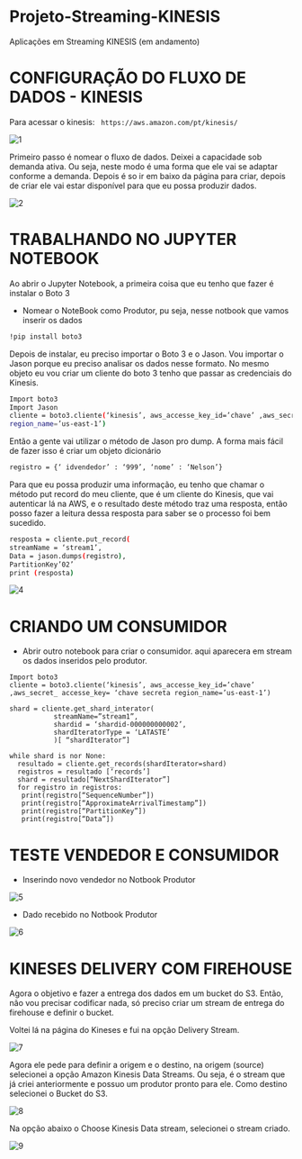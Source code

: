 # Projeto-Streaming-KINESIS
Aplicações em Streaming KINESIS (em andamento)

# CONFIGURAÇÃO DO FLUXO DE DADOS - KINESIS

Para acessar o kinesis: ` https://aws.amazon.com/pt/kinesis/`

![1](https://github.com/JulioMancini/Projeto-Streaming-KINESIS/assets/145502330/408a7ef7-4ebf-4ee1-a70e-7709eeb0c9a0)

Primeiro passo é nomear o fluxo de dados. Deixei a capacidade sob demanda ativa. Ou seja, neste modo é uma forma que ele vai se adaptar conforme a demanda. Depois é so ir em baixo da página para criar, depois de criar ele vai estar disponível para que eu possa produzir dados. 

![2](https://github.com/JulioMancini/Projeto-Streaming-KINESIS/assets/145502330/7cbb20bf-1ade-4c9b-9c29-828a298fc45b)

# TRABALHANDO NO JUPYTER NOTEBOOK

Ao abrir o Jupyter Notebook, a primeira coisa que eu tenho que fazer é instalar o Boto 3

* Nomear o NoteBook como Produtor, pu seja, nesse notbook que vamos inserir os dados

```bash
!pip install boto3
```
Depois de instalar, eu preciso importar o Boto 3 e o Jason. Vou importar o Jason porque eu preciso analisar os dados nesse formato. No mesmo objeto eu vou criar um cliente do boto 3 tenho que passar as credenciais do Kinesis. 
```bash
Import boto3
Import Jason
cliente = boto3.cliente(‘kinesis’, aws_accesse_key_id=’chave’ ,aws_secret_ accesse_key= ‘chave secreta’
region_name=’us-east-1’)
```
Então a gente vai utilizar o método de Jason pro dump. A forma mais fácil de fazer isso é criar um objeto dicionário
```bash
registro = {‘ idvendedor’ : ‘999’, ‘nome’ : ‘Nelson’}
```
Para que eu possa produzir uma informação, eu tenho que chamar o método put record do meu cliente, que é um cliente do Kinesis, que vai autenticar lá na AWS, e o resultado deste método traz uma resposta, então posso fazer a leitura dessa resposta para saber se o processo foi bem sucedido.

```bash
resposta = cliente.put_record(
streamName = ‘stream1’, 
Data = jason.dumps(registro),
PartitionKey’02’
print (resposta)
```

![4](https://github.com/JulioMancini/Projeto-Streaming-KINESIS/assets/145502330/b267f48a-6c00-4af9-9e28-39f4ec2a5931)

# CRIANDO UM CONSUMIDOR

*  Abrir outro notebook para criar o consumidor. aqui aparecera em stream os dados inseridos pelo produtor.

```
Import boto3
cliente = boto3.cliente(‘kinesis’, aws_accesse_key_id=’chave’ ,aws_secret_ accesse_key= ‘chave secreta region_name=’us-east-1’)

shard = cliente.get_shard_interator(
           streamName=”stream1”,
           shardid = ‘shardid-000000000002’,
           shardIteratorType = ‘LATASTE’
           )[ “shardIterator”]

while shard is nor None:
  resultado = cliente.get_records(shardIterator=shard)
  registros = resultado [‘records’]
  shard = resultado[“NextShardIterator”]
  for registro in registros:
   print(registro[“SequenceNumber”])
   print(registro[“ApproximateArrivalTimestamp”])
   print(registro[“PartitionKey”])
   print(registro[“Data”])
```

# TESTE VENDEDOR E CONSUMIDOR

* Inserindo novo vendedor no Notbook Produtor

![5](https://github.com/JulioMancini/Projeto-Streaming-KINESIS/assets/145502330/10fba7cb-c818-4669-9313-5617fb908b9d)

* Dado recebido no Notbook Produtor

![6](https://github.com/JulioMancini/Projeto-Streaming-KINESIS/assets/145502330/dc1fe771-c262-463e-be4e-69b96704f33d)

# KINESES DELIVERY COM FIREHOUSE

Agora o objetivo e fazer a entrega dos dados em um bucket do S3. Então, não vou precisar codificar nada, só preciso criar um stream de entrega do firehouse e definir o bucket. 

Voltei lá na página do Kineses e fui na opção Delivery Stream.

![7](https://github.com/JulioMancini/Projeto-Streaming-KINESIS/assets/145502330/7a52db2b-a352-45df-afc9-fce95279a63c)

Agora ele pede para definir a origem e o destino, na origem (source) selecionei a opção Amazon Kinesis Data Streams. Ou seja, é o stream que já criei anteriormente e possuo um produtor pronto para ele. Como destino selecionei o Bucket do S3.

![8](https://github.com/JulioMancini/Projeto-Streaming-KINESIS/assets/145502330/e5fc660b-6a85-4bf7-9259-71121925d3a5)

Na opção abaixo o Choose Kinesis Data stream, selecionei o stream criado.

![9](https://github.com/JulioMancini/Projeto-Streaming-KINESIS/assets/145502330/4be095f4-86c1-40d2-83a0-c14ab1093261)



